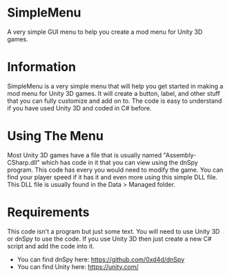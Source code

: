 # SimpleMenu
A very simple GUI menu to help you create a mod menu for Unity 3D games.

# Information
SimpleMenu is a very simple menu that will help you get started in making a mod menu for Unity 3D games. It will create a button, label, and other stuff that you can fully customize and add on to. The code is easy to understand if you have used Unity 3D and coded in C# before.

# Using The Menu
Most Unity 3D games have a file that is usually named "Assembly-CSharp.dll" which has code in it that you can view using the dnSpy program. This code has every you would need to modify the game. You can find your player speed if it has it and even more using this simple DLL file. This DLL file is usually found in the Data > Managed folder.

# Requirements
This code isn't a program but just some text. You will need to use Unity 3D or dnSpy to use the code. If you use Unity 3D then just create a new C# script and add the code into it.

- You can find dnSpy here: https://github.com/0xd4d/dnSpy
- You can find Unity here: https://unity.com/
